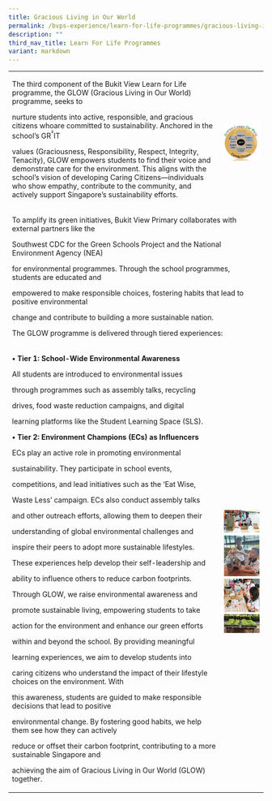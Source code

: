 ```yaml
---
title: Gracious Living in Our World
permalink: /bvps-experience/learn-for-life-programmes/gracious-living-in-our-world/
description: ""
third_nav_title: Learn For Life Programmes
variant: markdown
---
```

<table style="minWidth: 50px">
<colgroup>
<col>
<col>
</colgroup>
<tbody>
<tr>
<td rowspan="1" colspan="1">
<p>The third component of the Bukit View Learn for Life programme, the GLOW
(Gracious Living in Our World) programme, seeks to</p>
<p>nurture students into active, responsible, and gracious citizens whoare
committed to sustainability. Anchored in the school’s GR<sup>²</sup>IT</p>
<p>values (Graciousness, Responsibility, Respect, Integrity, Tenacity), GLOW
empowers students to find their voice and demonstrate care for the environment.
This aligns with the school’s vision of developing Caring Citizens—individuals
who show empathy, contribute to the community, and actively support Singapore’s
sustainability efforts.</p>
</td>
<td rowspan="1" colspan="1">
<p></p>
<div class="isomer-image-wrapper">
<img style="width: 100%" height="auto" width="100%" alt="" src="/images/BVPS Experience/LEARN FOR LIFE PROGRAMMES/Gracious living in our world/Gracious_Living_1.jpg">
</div>
</td>
</tr>
<tr>
<td rowspan="1" colspan="2">
<p>To amplify its green initiatives, Bukit View Primary collaborates with
external partners like the</p>
<p>Southwest CDC for the Green Schools Project and the National Environment
Agency (NEA)</p>
<p>for environmental programmes. Through the school programmes, students
are educated and</p>
<p>empowered to make responsible choices, fostering habits that lead to positive
environmental</p>
<p>change and contribute to building a more sustainable nation.</p>
<p>The GLOW programme is delivered through tiered experiences:</p>
</td>
</tr>
<tr>
<td rowspan="1" colspan="1">
<p><strong>• Tier 1: School-Wide Environmental Awareness</strong>
</p>
<p>All students are introduced to environmental issues</p>
<p>through programmes such as assembly talks, recycling</p>
<p>drives, food waste reduction campaigns, and digital</p>
<p>learning platforms like the Student Learning Space (SLS).</p>
<p><strong>• Tier 2: Environment Champions (ECs) as Influencers</strong>
</p>
<p>ECs play an active role in promoting environmental</p>
<p>sustainability. They participate in school events,</p>
<p>competitions, and lead initiatives such as the ‘Eat Wise,</p>
<p>Waste Less’ campaign. ECs also conduct assembly talks</p>
<p>and other outreach efforts, allowing them to deepen their</p>
<p>understanding of global environmental challenges and</p>
<p>inspire their peers to adopt more sustainable lifestyles.</p>
<p>These experiences help develop their self-leadership and</p>
<p>ability to influence others to reduce carbon footprints.</p>
<p>Through GLOW, we raise environmental awareness and</p>
<p>promote sustainable living, empowering students to take</p>
<p>action for the environment and enhance our green efforts</p>
<p>within and beyond the school. By providing meaningful</p>
<p>learning experiences, we aim to develop students into</p>
<p>caring citizens who understand the impact of their lifestyle choices on
the environment. With</p>
<p>this awareness, students are guided to make responsible decisions that
lead to positive</p>
<p>environmental change. By fostering good habits, we help them see how they
can actively</p>
<p>reduce or offset their carbon footprint, contributing to a more sustainable
Singapore and</p>
<p>achieving the aim of Gracious Living in Our World (GLOW) together.</p>
</td>
<td rowspan="1" colspan="1">
<p></p>
<div class="isomer-image-wrapper">
<img style="width: 100%" height="auto" width="100%" alt="" src="/images/BVPS Experience/LEARN FOR LIFE PROGRAMMES/Gracious living in our world/Gracious_Living_2.jpg">
</div>
<div class="isomer-image-wrapper">
<img style="width: 100%" height="auto" width="100%" alt="" src="/images/BVPS Experience/LEARN FOR LIFE PROGRAMMES/Gracious living in our world/Gracious_Living_3.jpg">
</div>
<div class="isomer-image-wrapper">
<img style="width: 100%" height="auto" width="100%" alt="" src="/images/BVPS Experience/LEARN FOR LIFE PROGRAMMES/Gracious living in our world/Gracious_Living_4.jpg">
</div>
<div class="isomer-image-wrapper">
<img style="width: 100%" height="auto" width="100%" alt="" src="/images/BVPS Experience/LEARN FOR LIFE PROGRAMMES/Gracious living in our world/Gracious_Living_5.jpg">
</div>
</td>
</tr>
</tbody>
</table>
<p></p>